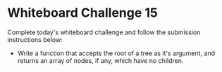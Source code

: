 # Whiteboard Challenge 15
Complete today's whiteboard challenge and follow the submission instructions below:

- Write a function that accepts the root of a tree as it's argument, and returns an array of nodes, if any, which have no children.
